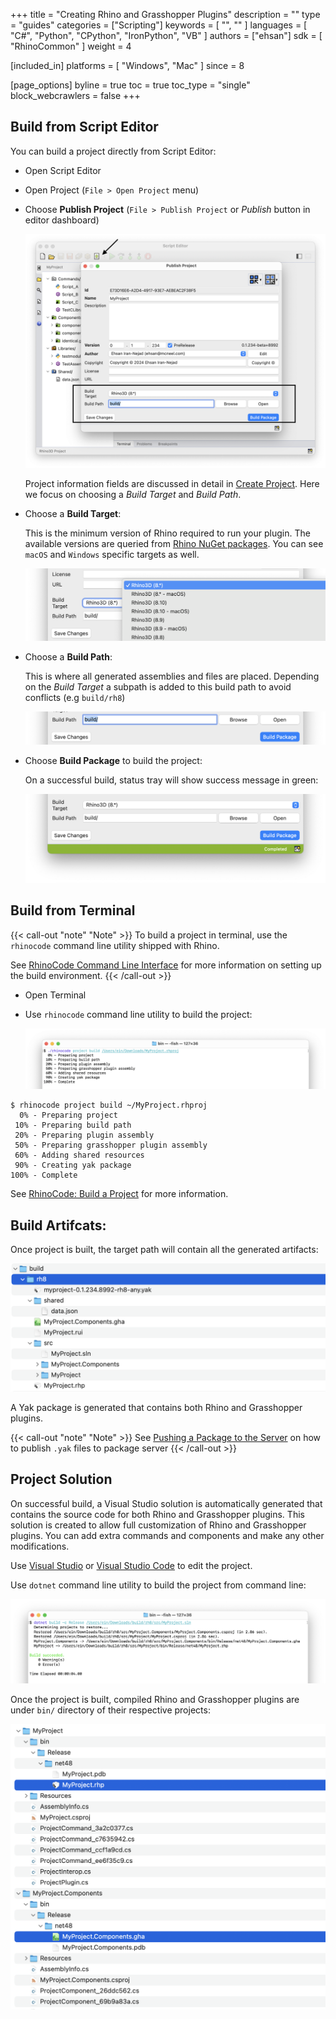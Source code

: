 +++
title = "Creating Rhino and Grasshopper Plugins"
description = ""
type = "guides"
categories = ["Scripting"]
keywords = [ "", "" ]
languages = [ "C#", "Python", "CPython", "IronPython", "VB" ]
authors = ["ehsan"]
sdk = [ "RhinoCommon" ]
weight = 4

[included_in]
platforms = [ "Windows", "Mac" ]
since = 8

[page_options]
byline = true
toc = true
toc_type = "single"
block_webcrawlers = false
+++

## Build from Script Editor

You can build a project directly from Script Editor:

- Open Script Editor
- Open Project (`File > Open Project` menu)
- Choose **Publish Project** (`File > Publish Project` or *Publish* button in editor dashboard)

  ![](project-build-editor.png)

  Project information fields are discussed in detail in [Create Project](/guides/scripting/projects-create). Here we focus on choosing a *Build Target* and *Build Path*.

- Choose a **Build Target**:

  This is the minimum version of Rhino required to run your plugin. The available versions are queried from [Rhino NuGet packages](https://www.nuget.org/profiles/McNeel). You can see `macOS` and `Windows` specific targets as well.

  ![](project-build-editor-buildtarget.png)

- Choose a **Build Path**:
  
  This is where all generated assemblies and files are placed. Depending on the *Build Target* a subpath is added to this build path to avoid conflicts (e.g `build/rh8`)

  ![](project-build-editor-buildpath.png)

- Choose **Build Package** to build the project:

  On a successful build, status tray will show success message in green:

  ![](project-build-success.png)

## Build from Terminal

{{< call-out "note" "Note" >}}
To build a project in terminal, use the `rhinocode` command line utility shipped with Rhino.

See [RhinoCode Command Line Interface](/guides/scripting/advanced-cli) for more information on setting up the build environment.
{{< /call-out >}}

- Open Terminal
- Use `rhinocode` command line utility to build the project:

  ![](project-build-terminal.png)

```text
$ rhinocode project build ~/MyProject.rhproj
  0% - Preparing project
 10% - Preparing build path
 20% - Preparing plugin assembly
 50% - Preparing grasshopper plugin assembly
 60% - Adding shared resources
 90% - Creating yak package
100% - Complete
```

See [RhinoCode: Build a Project](/guides/scripting/advanced-cli#build-a-project) for more information.

## Build Artifcats:

Once project is built, the target path will contain all the generated artifacts:

![](project-build-artifacts.png)

A Yak package is generated that contains both Rhino and Grasshopper plugins.

{{< call-out "note" "Note" >}}
See [Pushing a Package to the Server](/guides/yak/pushing-a-package-to-the-server) on how to publish `.yak` files to package server
{{< /call-out >}}

## Project Solution

On successful build, a Visual Studio solution is automatically generated that contains the source code for both Rhino and Grasshopper plugins. This solution is created to allow full customization of Rhino and Grasshopper plugins. You can add extra commands and components and make any other modifications.

Use [Visual Studio](https://visualstudio.microsoft.com/) or [Visual Studio Code](https://code.visualstudio.com/) to edit the project.

Use `dotnet` command line utility to build the project from command line:

![](project-build-terminal-dotnet.png)

Once the project is built, compiled Rhino and Grasshopper plugins are under `bin/` directory of their respective projects:

![](project-build-artifacts-dotnet.png)
